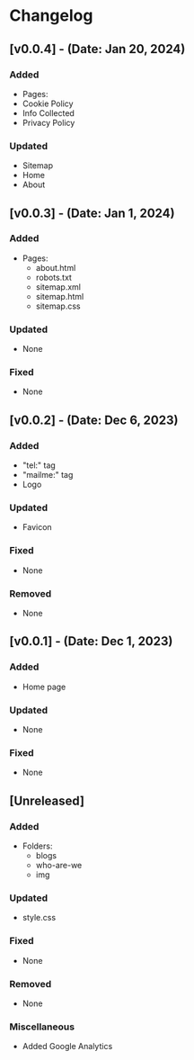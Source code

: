 # Changelog


## [v0.0.4] - (Date: Jan 20, 2024)

### Added 
- Pages: 
- Cookie Policy
- Info Collected
- Privacy Policy

### Updated
- Sitemap
- Home
- About

## [v0.0.3] - (Date: Jan 1, 2024)

### Added
- Pages:
  - about.html
  - robots.txt
  - sitemap.xml
  - sitemap.html
  - sitemap.css

### Updated
- None

### Fixed
- None

## [v0.0.2] - (Date: Dec 6, 2023)

### Added
- "tel:" tag
- "mailme:" tag
- Logo

### Updated
- Favicon

### Fixed
- None

### Removed
- None

## [v0.0.1] - (Date: Dec 1, 2023)

### Added
- Home page

### Updated
- None

### Fixed
- None

## [Unreleased]

### Added
- Folders:
  - blogs
  - who-are-we
  - img

### Updated
- style.css

### Fixed
- None

### Removed
- None

### Miscellaneous
- Added Google Analytics

